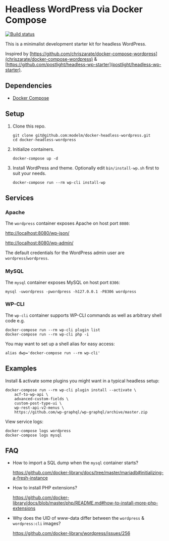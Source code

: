 # Headless WordPress via Docker Compose

[![Build status][build-status]][travis-ci]

This is a minimalist development starter kit for headless WordPress.

Inspired by [https://github.com/chriszarate/docker-compose-wordpress](chriszarate/docker-compose-wordpress) & [https://github.com/postlight/headless-wp-starter](postlight/headless-wp-starter).

## Dependencies

* [Docker Compose][docker-compose]

## Setup

1. Clone this repo.

       git clone git@github.com:modelm/docker-headless-wordpress.git
       cd docker-headless-wordpress

2. Initialize containers.

       docker-compose up -d

3. Install WordPress and theme. Optionally edit `bin/install-wp.sh` first to suit your needs.

       docker-compose run --rm wp-cli install-wp

## Services

### Apache

The `wordpress` container exposes Apache on host port `8080`:

[http://localhost:8080/wp-json/](http://localhost:8080/wp-json/)

[http://localhost:8080/wp-admin/](http://localhost:8080/wp-admin/)

The default credentials for the WordPress admin user are `wordpress`/`wordpress`.

### MySQL

The `mysql` container exposes MySQL on host port `8306`:

    mysql -uwordpress -pwordpress -h127.0.0.1 -P8306 wordpress

### WP-CLI

The `wp-cli` container supports WP-CLI commands as well as arbitrary shell code e.g.

    docker-compose run --rm wp-cli plugin list
    docker-compose run --rm wp-cli php -i

You may want to set up a shell alias for easy access:

    alias dwp='docker-compose run --rm wp-cli'

## Examples

Install & activate some plugins you might want in a typical headless setup:

    docker-compose run --rm wp-cli plugin install --activate \
        acf-to-wp-api \
        advanced-custom-fields \
        custom-post-type-ui \
        wp-rest-api-v2-menus \
        https://github.com/wp-graphql/wp-graphql/archive/master.zip

View service logs:

    docker-compose logs wordpress
    docker-compose logs mysql

## FAQ

* How to import a SQL dump when the `mysql` container starts?

    https://github.com/docker-library/docs/tree/master/mariadb#initializing-a-fresh-instance

* How to install PHP extensions?

    https://github.com/docker-library/docs/blob/master/php/README.md#how-to-install-more-php-extensions

* Why does the UID of www-data differ between the `wordpress` & `wordpress:cli` images?

    https://github.com/docker-library/wordpress/issues/256

[build-status]: https://travis-ci.org/modelm/docker-headless-wordpress.svg?branch=master
[travis-ci]: https://travis-ci.org/modelm/docker-headless-wordpress
[docker-compose]: https://docs.docker.com/compose/
[docker-wordpress]: https://hub.docker.com/_/wordpress/
[no-theme]: https://github.com/modelm/no-theme
